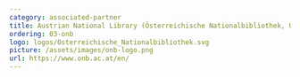 ```yaml
---
category: associated-partner
title: Austrian National Library (Österreichische Nationalbibliothek, ONB)
ordering: 03-onb
logo: logos/Osterreichische_Nationalbibliothek.svg
picture: /assets/images/onb-logo.png
url: https://www.onb.ac.at/en/
---
```


